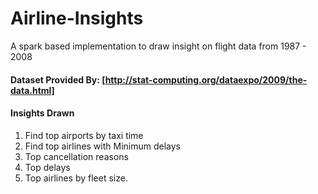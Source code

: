 # Airline-Insights
A spark based implementation to draw insight on flight data from 1987 - 2008

#### Dataset Provided By: [http://stat-computing.org/dataexpo/2009/the-data.html]

#### Insights Drawn
1. Find top airports by taxi time
2. Find top airlines with Minimum delays
3. Top cancellation reasons
4. Top delays
5. Top airlines by fleet size.
